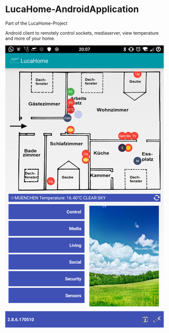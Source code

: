 # LucaHome-AndroidApplication
Part of the LucaHome-Project

Android client to remotely control sockets, mediaserver, view temperature and more of your home.

![alt tag](https://github.com/Gu3pardo/LucaHome-AndroidApplication/blob/master/screenshots/image001.png)